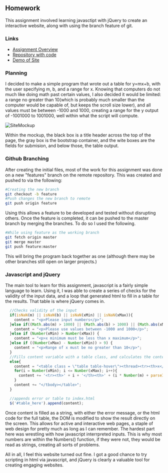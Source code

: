 ## Homework
This assignment involved learning javasctipt with jQuery to create an interactive website, along with using the branch feature of git.


### Links
* [Assignment Overview](http://www.wou.edu/~morses/classes/cs46x/assignments/HW2.html)
* [Repository with code](https://github.com/StanSantiago/460_HW2)
* [Demo of Site](https://stansantiago.github.io/StanSantiago.github.io/460/HW2/site/)

### Planning
I decided to make a simple program that wrote out a table for y=mx+b, with the user specifying m, b, and a range for x.  Knowing that computers do not much like doing math past certain values, I also decided it would be limited:  a range no greater than 10(which is probably much smaller than the computer would be capable of, but keeps the scroll size lower), and all values must be between -1000 and 1000, creating a range for the y output of -1001000 to 1001000, well within what the script will compute.

![SiteMockup](https://stansantiago.github.io/460/HW2/HW2_site_layout.png)

Within the mockup, the black box is a title header across the top of the page, the gray box is the bootstrap container, and the wite boxes are the fields for submision, and below those, the table output.

### Github Branching
After creating the initial files, most of the work for this assignment was done on a new "features" branch on the remote repository.  This was created and pushed to via the following:
```bash
#Creating the new branch
git checkout -b feature
#Push changes the new branch to remote
git push origin feature
```

Using this allows a feature to be developed and tested without disrupting others.  Once the feature is completed, it can be pushed to the master branch by merging the branches.  To do so I used the following.

```bash
#While using feature as the working branch
git fetch origin master
git merge master
git push feature:master
```

This will bring the program back together as one (although there may be other branches still open on larger projects.)

### Javascript and jQuery
The main tool to learn for this assignment, javascript is a fairly simple language to learn.  Using it, I was able to create a series of checks for the validity of the input data, and a loop that generated html to fill in a table for the results.  That table is where jQuery comes in.

```javascript
  //Checks validity of the input
  if(isNaN(m) || isNaN(b) || isNaN(xMin) || isNaN(xMax)){
    content = "<p>Please input numbers</p>";
  }else if((Math.abs(m) > 1000) || (Math.abs(b) > 1000) || (Math.abs(xMin) > 1000) || (Math.abs(xMax) > 1000)){
    content = "<p>Please use values between -1000 and 1000</p>";
  }else if (Number(xMin) > Number(xMax)) {
    content = "<p>x minimum must be less than x maximum</p>";
  }else if ((Number(xMax) - Number(xMin)) > 9) {
    content = "<p>Range of x must be no greater than 10</p>";
  }
  //Fills content variable with a table class, and calculates the contents of said table
  else{
    content = "<table class = \"table table-hover\"><thread><tr><th>x</th><th>y</th></tr></thread><tbody>";
    for(i = Number(xMin); i <= Number(xMax); i++){
      content += '<tr><th>' + i + '</th><th>' + (i * Number(m) + parseInt(b)) + '</th></tr>';
    }
    content += "</tbody></table>";
  }

  //appends error or table to index.html
  $('#table_here').append(content);
```

Once content is filled as a string, with either the error message, or the html code for the full table, the DOM is modified to show the result directly on the screen.  This allows for active and interactive web pages, a staple of web design for pretty much as long as I can remember.  The hardest part here was wrestling with how javascript interrpreted inputs.  This is why most numbers are within the Numbers() function, if they were not, they would be read as strings, creating all sorts of problems.

All in all, I feel this website turned out fine.  I got a good chance to try scripting in html via javascript, and jQuery is clearly a valuable tool for creating engaging websites.
